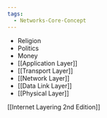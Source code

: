```yaml
---
tags:
  - Networks-Core-Concept
---
```

- Religion
- Politics
- Money
- [[Application Layer]]
- [[Transport Layer]]
- [[Network Layer]]
- [[Data Link Layer]]
- [[Physical Layer]]

[[Internet Layering 2nd Edition]]